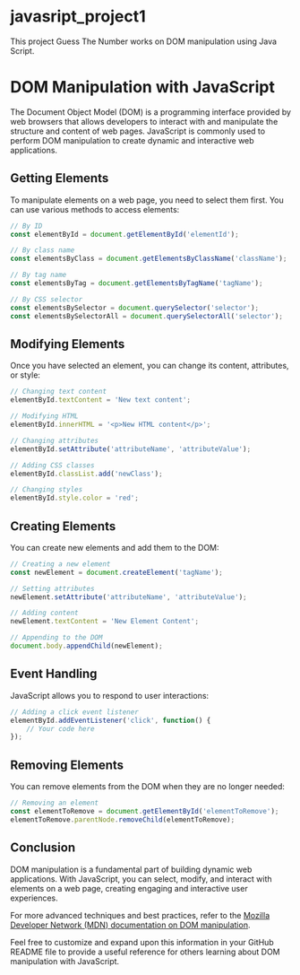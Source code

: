 # javasript_project1
This project Guess The Number works on DOM manipulation using Java Script. 

# DOM Manipulation with JavaScript

The Document Object Model (DOM) is a programming interface provided by web browsers that allows developers to interact with and manipulate the structure and content of web pages. JavaScript is commonly used to perform DOM manipulation to create dynamic and interactive web applications.

## Getting Elements

To manipulate elements on a web page, you need to select them first. You can use various methods to access elements:

```javascript
// By ID
const elementById = document.getElementById('elementId');

// By class name
const elementsByClass = document.getElementsByClassName('className');

// By tag name
const elementsByTag = document.getElementsByTagName('tagName');

// By CSS selector
const elementsBySelector = document.querySelector('selector');
const elementsBySelectorAll = document.querySelectorAll('selector');
```

## Modifying Elements

Once you have selected an element, you can change its content, attributes, or style:

```javascript
// Changing text content
elementById.textContent = 'New text content';

// Modifying HTML
elementById.innerHTML = '<p>New HTML content</p>';

// Changing attributes
elementById.setAttribute('attributeName', 'attributeValue');

// Adding CSS classes
elementById.classList.add('newClass');

// Changing styles
elementById.style.color = 'red';
```

## Creating Elements

You can create new elements and add them to the DOM:

```javascript
// Creating a new element
const newElement = document.createElement('tagName');

// Setting attributes
newElement.setAttribute('attributeName', 'attributeValue');

// Adding content
newElement.textContent = 'New Element Content';

// Appending to the DOM
document.body.appendChild(newElement);
```

## Event Handling

JavaScript allows you to respond to user interactions:

```javascript
// Adding a click event listener
elementById.addEventListener('click', function() {
    // Your code here
});
```

## Removing Elements

You can remove elements from the DOM when they are no longer needed:

```javascript
// Removing an element
const elementToRemove = document.getElementById('elementToRemove');
elementToRemove.parentNode.removeChild(elementToRemove);
```

## Conclusion

DOM manipulation is a fundamental part of building dynamic web applications. With JavaScript, you can select, modify, and interact with elements on a web page, creating engaging and interactive user experiences.

For more advanced techniques and best practices, refer to the [Mozilla Developer Network (MDN) documentation on DOM manipulation](https://developer.mozilla.org/en-US/docs/Web/API/Document_Object_Model).

Feel free to customize and expand upon this information in your GitHub README file to provide a useful reference for others learning about DOM manipulation with JavaScript.
